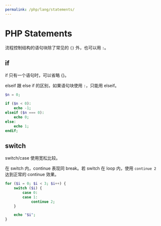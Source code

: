 ```yaml
---
permalink: /php/lang/statements/
---
```


# PHP Statements

流程控制结构的语句块除了常见的 `{}` 外，也可以用 `:`。

## if

if 只有一个语句时，可以省略 {}。

elseif 跟 else if 的区别，如果语句块使用 `:`，只能用 elseif。

```php
$n = 0;

if ($n < 0):
    echo -1;
elseif ($n === 0):
    echo 0;
else:
    echo 1;
endif;
```

## switch

switch/case 使用宽松比较。

在 switch 内，continue 表现同 break。若 switch 在 loop 内，使用 `continue 2` 达到正常的 continue 效果。

```php
for ($i = 0; $i < 3; $i++) {
    switch ($i) {
        case 0:
        case 1:
            continue 2;
    }

    echo "$i";
}
```

